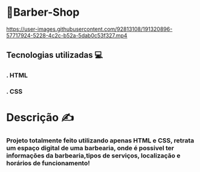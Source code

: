 
# 🧔Barber-Shop

https://user-images.githubusercontent.com/92813108/191320896-57717924-5228-4c2c-b52a-5dab0c53f327.mp4


## Tecnologias utilizadas 💻

### . HTML

### . CSS

# Descrição ✍️

### Projeto totalmente feito utilizando apenas HTML e CSS, retrata um espaço digital de uma barbearia, onde é possivel ter informações da barbearia,tipos de serviços, localização e horários de funcionamento!
